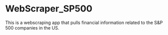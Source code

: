 # WebScraper_SP500
This is a webscraping app that pulls financial information related to the S&P 500 companies in the US.
